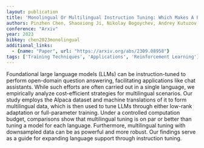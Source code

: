 ```yaml
---
layout: publication
title: 'Monolingual Or Multilingual Instruction Tuning: Which Makes A Better Alpaca'
authors: Pinzhen Chen, Shaoxiong Ji, Nikolay Bogoychev, Andrey Kutuzov, Barry Haddow, Kenneth Heafield
conference: "Arxiv"
year: 2023
bibkey: chen2023monolingual
additional_links:
  - {name: "Paper", url: "https://arxiv.org/abs/2309.08958"}
tags: ['Training Techniques', 'Applications', 'Reinforcement Learning']
---
```

Foundational large language models (LLMs) can be instruction-tuned to perform
open-domain question answering, facilitating applications like chat assistants.
While such efforts are often carried out in a single language, we empirically
analyze cost-efficient strategies for multilingual scenarios. Our study employs
the Alpaca dataset and machine translations of it to form multilingual data,
which is then used to tune LLMs through either low-rank adaptation or
full-parameter training. Under a controlled computation budget, comparisons
show that multilingual tuning is on par or better than tuning a model for each
language. Furthermore, multilingual tuning with downsampled data can be as
powerful and more robust. Our findings serve as a guide for expanding language
support through instruction tuning.
